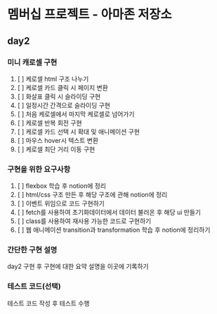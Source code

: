 # 멤버십 프로젝트 -  아마존 저장소

## day2


### 미니 캐로셀 구현
1. [ ] 케로셀 html 구조 나누기
2. [ ] 케로셀 카드 클릭 시 페이지 변환
3. [ ] 화살표 클릭 시 슬라이딩 구현
4. [ ] 일정시간 간격으로 슬라이딩 구현
5. [ ] 처음 케로셀에서 마지막 케로셀로 넘어가기
6. [ ] 케로셀 반복 회전 구현
7. [ ] 케로셀 카드 선택 시 확대 및 애니메이션 구현
8. [ ] 마우스 hover시 텍스트 변환
9. [ ] 케로셀 최단 거리 이동 구현

### 구현을 위한 요구사항

1. [ ] flexbox 학습 후 notion에 정리
2. [ ] html/css 구조 만든 후 해당 구조에 관해 notion에 정리
3. [ ] 이벤트 위임으로 코드 구현하기
4. [ ] fetch를 사용하여 초기화데이터에서 데이터 불러온 후 해당 ui 만들기
5. [ ] class를 사용하여 재사용 가능한 코드로 구현하기
6. [ ] 웹 애니메이션 transition과 transformation 학습 후 notion에 정리하기

### 간단한 구현 설명

day2 구현 후 구현에 대한 요약 설명을 이곳에 기록하기

### 테스트 코드(선택)

테스트 코드 작성 후 테스트 수행

